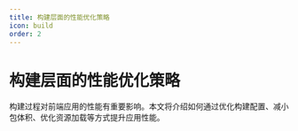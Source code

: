 ```yaml
---
title: 构建层面的性能优化策略
icon: build
order: 2
---
```


# 构建层面的性能优化策略

构建过程对前端应用的性能有重要影响。本文将介绍如何通过优化构建配置、减小包体积、优化资源加载等方式提升应用性能。
